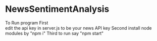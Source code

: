 # NewsSentimentAnalysis
 
To Run program
First  
edit the api key in server.js to be your news API key
Second 
install node modules by "npm i"
Third
to run say "npm start"
